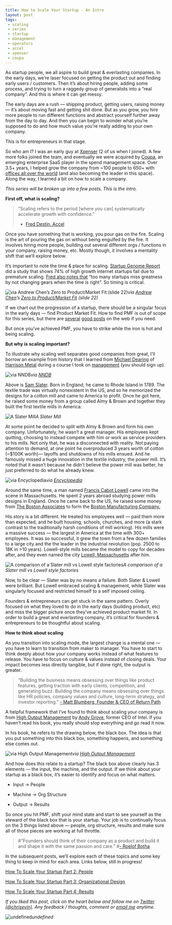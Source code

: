 ```yaml
---
title: How to Scale Your Startup - An Intro
layout: post
tags: 
 - scaling
 - series
 - startup
 - management
 - operators
 - accel
 - xpenser
 - coupa
---
```


As startup people, we all aspire to build great & everlasting companies. In the early days, we’re laser focused on getting the product out and finding early users / customers. Then it’s about hiring people, adding some process, and trying to turn a raggedy group of generalists into a “real company”. And this is where it can get messy.

The early days are a rush — shipping product, getting users, raising money — it’s about moving fast and getting shit done. But as you grow, you hire more people to run different functions and abstract yourself further away from the day to day. And then you can begin to wonder what you’re supposed to do and how much value you’re really adding to your own company.

This is for entrepreneurs in that stage.

So who am I? I was an early guy at [Xpenser](http://xpenser.com) (2 of us when I joined). A few more folks joined the team, and eventually we were acquired by [Coupa](http://www.coupa.com), an emerging enterprise SaaS player in the spend management space. Over 3.5+ years, I helped grow the company from ~100 people to 650+ with [offices all over the world](http://www.coupa.com/company/our-offices/) (and also becoming the leader in this space). Along the way, I learned a bit on how to scale a company.

*This series will be broken up into a few posts. This is the intro.*

**First off, what is scaling?**
> “Scaling refers to the period [where you can] systematically accelerate growth with confidence.”
> - [Fred Destin, Accel](https://www.quora.com/What-is-involved-in-a-startup-scaling)

Once you have something that is working, you pour gas on the fire. Scaling is the art of pouring the gas on without being engulfed by the fire. It involves hiring more people, building out several different orgs / functions in your company, raising money, etc. Mostly though, it involves a mentality shift that we’ll explore below.

It’s important to note the time & place for scaling. [Startup Genome Report](https://s3.amazonaws.com/startupcompass-public/StartupGenomeReport2_Why_Startups_Fail_v2.pdf) did a study that shows 74% of high growth internet startups fail due to premature scaling. [Fred also notes that](https://www.quora.com/What-is-involved-in-a-startup-scaling) “too many startups miss greatness by not changing gears when the time is right”. So timing is critical.

![via [Andrew Chen](https://twitter.com/andrewchen)’s [Zero to Product/Market Fit](http://andrewchen.co/zero-to-productmarket-fit-presentation/) (slide 22)](https://medium2.global.ssl.fastly.net/max/2440/1*hdvZTl81YlvXZOIXpPvVvA.png)*via [Andrew Chen](https://twitter.com/andrewchen)’s [Zero to Product/Market Fit](http://andrewchen.co/zero-to-productmarket-fit-presentation/) (slide 22)*

If we chart out the progression of a startup, there should be a singular focus in the early days — find Product Market Fit. How to find PMF is out of scope for this series, but there are [several](https://www.linkedin.com/pulse/marc-andreessen-product-market-fit-startups-marc-andreessen) [good posts](https://medium.com/evergreen-business-weekly/product-market-fit-what-it-really-means-how-to-measure-it-and-where-to-find-it-70e746be907b#.pnfud9b1a) on the web if you need.

But once you’ve achieved PMF, you have to strike while the iron is hot and being scaling.

**But why is scaling important?**

To illustrate why scaling well separates good companies from great, I’ll borrow an example from history that I learned from [Michael Dearing](https://twitter.com/mcgd) of [Harrison Metal](https://www.harrisonmetal.com/) during a course I took on [management](https://www.harrisonmetal.com/courses/foundations-general-management) (you should sign up).

![via [NNDB](http://www.nndb.com/people/359/000351303/)](https://medium2.global.ssl.fastly.net/max/2000/1*1EbWF7YnI04NYjdQbcy73w.png)*via [NNDB](http://www.nndb.com/people/359/000351303/)*

Above is [Sam Slater](https://en.wikipedia.org/wiki/Samuel_Slater). Born in England, he came to Rhode Island in 1789. The textile trade was virtually nonexistent in the US, and so he memorized the designs for a cotton mill and came to America to profit. Once he got here, he raised some money from a group called Almy & Brown and together they built the first textile mills in America.

![A Slater Mill](https://medium2.global.ssl.fastly.net/max/2048/1*d1fNuM0xOXRitQ9Mned8Rw.png)*A Slater Mill*

At some point he decided to split with Almy & Brown and form his own company. Unfortunately, he wasn’t a great manager. His employees kept quitting, choosing to instead compete with him or work as service providers to his mills. Not only that, he was a disconnected with reality. Not paying attention to demand, at one point he overproduced 3 years worth of cotton (~$100K worth)— layoffs and shutdowns of his mills ensued. And he famously missed a huge innovation in the textile industry, the power mill. It’s noted that it wasn’t because he didn’t believe the power mill was better, he just preferred to do what he already knew.

![via [Encyclopedia](http://www.encyclopedia.com/topic/Francis_Cabot_Lowell.aspx)](https://medium2.global.ssl.fastly.net/max/2000/1*639DjyicFXHdgCydDMKHdA.png)*via [Encyclopedia](http://www.encyclopedia.com/topic/Francis_Cabot_Lowell.aspx)*

Around the same time, a man named [Francis Cabot Lowell](https://en.wikipedia.org/wiki/Francis_Cabot_Lowell_(businessman)) came into the scene in Massachusetts. He spent 2 years abroad studying power mills designs in England. Once he came back to the US, he raised some money from [The Boston Associates](https://en.wikipedia.org/wiki/The_Boston_Associates) to form the [Boston Manufacturing Company.](https://en.wikipedia.org/wiki/Boston_Manufacturing_Company)

His story is a bit different. He treated his employees well — paid them more than expected, and he built housing, schools, churches, and more (a stark contrast to the traditionally harsh conditions of mill working). His mills were a massive success — the largest in America at the time with 300+ employees. It was so successful, it grew the town from a few dozen families to a large city and the the leader in the industrial revolution (pop. 2500 to 18K in >10 years). Lowell-style mills became the model to copy for decades after, and they even named the city [Lowell, Massachusetts](https://en.wikipedia.org/wiki/Lowell,_Massachusetts#History) after him.

![A comparison of a Slater mill vs Lowell style factories](https://medium2.global.ssl.fastly.net/max/3064/1*0LZMenwjBGnAhuBz4Aro9Q.png)*A comparison of a Slater mill vs Lowell style factories*

Now, to be clear — Slater was by no means a failure. Both Slater & Lowell were brilliant. But Lowell embraced scaling & management, while Slater was singularly focused and restricted himself to a self imposed ceiling.

Founders & entrepreneurs can get stuck in the same pattern. Overly focused on what they loved to do in the early days (building product, etc) and miss the bigger picture once they’ve achieved product market fit. In order to build a great and everlasting company, it’s critical for founders & entrepreneurs to be thoughtful about scaling.

**How to think about scaling**

As you transition into scaling mode, the largest change is a mental one — you have to learn to transition from maker to manager. You have to start to think deeply about how your company works instead of what features to release. You have to focus on culture & values instead of closing deals. Your impact becomes less directly tangible, but if done right, the output is greater.
> “Building the business means obsessing over things like product features, getting traction with early clients, competition, and generating buzz.
> Building the company means obsessing over things like HR policies, company values and culture, long-term strategy, and investor reporting.”
> [- Matt Blumberg, Founder & CEO of Return Path](https://www.onlyonceblog.com/2011/10/building-the-company-vs-building-the-business)

A helpful framework that I’ve found to think about scaling your company is from [High Output Management](https://www.amazon.com/High-Output-Management-Andrew-Grove/dp/0679762884) by [Andy Grove](https://en.wikipedia.org/wiki/Andrew_Grove), former CEO of Intel. If you haven’t read his book, you really should stop everything and go read it now.

In his book, he refers to the drawing below, the black box. The idea is that you put something into this black box, something happens, and something else comes out.

![via [High Output Management](https://www.amazon.com/High-Output-Management-Andrew-Grove/dp/0679762884)](https://medium2.global.ssl.fastly.net/max/2048/1*Xv47ZIJlXvCz0ETYcCcRzA.png)*via [High Output Management](https://www.amazon.com/High-Output-Management-Andrew-Grove/dp/0679762884)*

And how does this relate to a startup? The black box above clearly has 3 elements — the input, the machine, and the output. If we think about your startup as a black box, it’s easier to identify and focus on what matters.

* Input → People

* Machine → Org Structure

* Output → Results

So once you hit PMF, shift your mind state and start to see yourself as the steward of the black box that is your startup. Your job is to continually focus on the 3 things listed above — people, org structure, results and make sure all of those pieces are working at full throttle.
> #“Founders should think of their company as a product and build it and shape it with the same passion and care.”
> #[- Roelof Botha](http://avc.com/2011/10/building-a-company-vs-building-a-business/)

In the subsequent posts, we’ll explore each of these topics and some key thing to keep in mind for each area. Links below, still in progress!

[How To Scale Your Startup Part 2: People](https://medium.com/@chriseyin/how-to-scale-your-startup-part-2-people-6bee26696ae8#.pae05oxys)

[How To Scale Your Startup Part 3: Organizational Design](https://hackernoon.com/how-to-scale-your-startup-part-3-organizational-structure-1e3c8736e33c#.82m7j9n11)

[How To Scale Your Startup Part 4: Results](https://medium.com/@chriseyin/how-to-scale-your-startup-part-4-results-e1ff5a982bd1#.10c8g447n)

*If you liked this post, click on the heart below and follow me on [Twitter (@chriseyin)](https://twitter.com/chriseyin). Any feedback / thoughts, comment or [email me](mailto:christopher.e.yin@gmail.com) anytime.*

![undefined](https://medium2.global.ssl.fastly.net/max/2800/1*LEiZQK8I-BW1CzsBwwbuxA@2x.png)*undefined*
